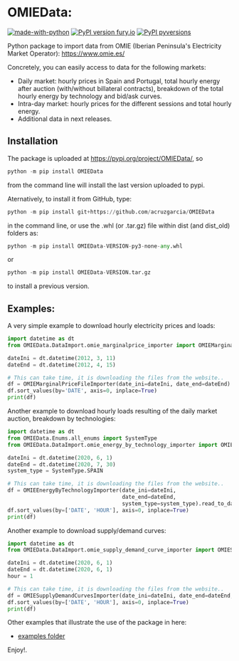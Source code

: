 # OMIEData: 

[![made-with-python](https://img.shields.io/badge/Made%20with-Python-1f425f.svg)](https://www.python.org/)
[![PyPI version fury.io](https://img.shields.io/pypi/v/OMIEData.svg)](https://pypi.org/project/OMIEData/)
[![PyPI pyversions](https://img.shields.io/pypi/pyversions/OMIEData.svg)](https://www.python.org/)

Python package to import data from OMIE (Iberian Peninsula's Electricity Market Operator): https://www.omie.es/

Concretely, you can easily access to data for the following markets:

- Daily market: hourly prices in Spain and Portugal, total hourly energy after auction (with/without billateral contracts), breakdown of the total hourly energy by technology and bid/ask curves.
- Intra-day market: hourly prices for the different sessions and total hourly energy.
- Additional data in next releases.


## Installation 

The package is uploaded at https://pypi.org/project/OMIEData/, so

```python
python -m pip install OMIEData

```
from the command line will install the last version uploaded to pypi. 

Aternatively, to install it from GitHub, type:

```python
python -m pip install git+https://github.com/acruzgarcia/OMIEData

```

in the command line, or use the .whl (or .tar.gz) file within dist (and dist_old) folders as:

```python
python -m pip install OMIEData-VERSION-py3-none-any.whl

```
or

```python
python -m pip install OMIEData-VERSION.tar.gz

```

to install a previous version.

## Examples:

A very simple example to download hourly electricity prices and loads:

```python
import datetime as dt
from OMIEData.DataImport.omie_marginalprice_importer import OMIEMarginalPriceFileImporter

dateIni = dt.datetime(2012, 3, 11)
dateEnd = dt.datetime(2012, 4, 15)

# This can take time, it is downloading the files from the website..
df = OMIEMarginalPriceFileImporter(date_ini=dateIni, date_end=dateEnd).read_to_dataframe(verbose=True)
df.sort_values(by='DATE', axis=0, inplace=True)
print(df)
```

Another example to download hourly loads resulting of the daily market auction, breakdown by technologies:

```python
import datetime as dt
from OMIEData.Enums.all_enums import SystemType
from OMIEData.DataImport.omie_energy_by_technology_importer import OMIEEnergyByTechnologyImporter

dateIni = dt.datetime(2020, 6, 1)
dateEnd = dt.datetime(2020, 7, 30)
system_type = SystemType.SPAIN

# This can take time, it is downloading the files from the website..
df = OMIEEnergyByTechnologyImporter(date_ini=dateIni,
                                    date_end=dateEnd,
                                    system_type=system_type).read_to_dataframe(verbose=True)
df.sort_values(by=['DATE', 'HOUR'], axis=0, inplace=True)
print(df)
```

Another example to download supply/demand curves:

```python
import datetime as dt
from OMIEData.DataImport.omie_supply_demand_curve_importer import OMIESupplyDemandCurvesImporter

dateIni = dt.datetime(2020, 6, 1)
dateEnd = dt.datetime(2020, 6, 1)
hour = 1

# This can take time, it is downloading the files from the website..
df = OMIESupplyDemandCurvesImporter(date_ini=dateIni, date_end=dateEnd, hour=hour).read_to_dataframe(verbose=True)
df.sort_values(by=['DATE', 'HOUR'], axis=0, inplace=True)
print(df)
```

Other examples that illustrate the use of the package in here:

- [examples folder](https://github.com/acruzgarcia/OMIEData/tree/dev/examples)

Enjoy!.
